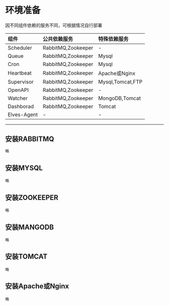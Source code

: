 # 环境准备

因不同组件依赖的服务不同，可根据情况自行部署

| **组件** | 公共依赖**服务** | 特殊依赖服务 |
| :--- | :--- | :--- |
| Scheduler | RabbitMQ,Zookeeper | - |
| Queue | RabbitMQ,Zookeeper | Mysql |
| Cron | RabbitMQ,Zookeeper | Mysql |
| Heartbeat | RabbitMQ,Zookeeper | Apache或Nginx |
| Supervisor | RabbitMQ,Zookeeper | Mysql,Tomcat,FTP |
| OpenAPI | RabbitMQ,Zookeeper | - |
| Watcher | RabbitMQ,Zookeeper | MongoDB,Tomcat |
| Dashborad | RabbitMQ,Zookeeper | Tomcat |
| Elves-Agent | - | - |

---

## 安装RABBITMQ

```bash
略
```

## 安装MYSQL

```
略
```

## 安装ZOOKEEPER

```
略
```

## 安装MANGODB

```
略
```

## 安装TOMCAT

```
略
```

## 安装Apache或Nginx

```
略
```



